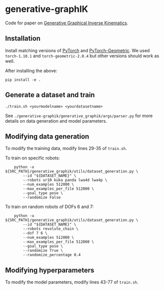 # generative-graphIK
Code for paper on [Generative Graphical Inverse Kinematics](https://arxiv.org/abs/2209.08812).

## Installation
Install matching versions of [PyTorch](https://pytorch.org/get-started/previous-versions/#v1101:~:text=org/whl/cpu-,v1.10.1,-Conda) and [PyTorch-Geometric](https://pytorch-geometric.readthedocs.io/en/2.0.3/notes/installation.html). We used `torch-1.10.1` and `torch-geometric-2.0.4` but other versions should work as well. 

After installing the above:
```
pip install -e .
```

## Generate a dataset and train
```
./train.sh <yourmodelname> <yourdatasetname>
```

See `./generative-graphik/generative_graphik/args/parser.py` for more details on data generation and model parameters.

## Modifying data generation
To modify the training data, modify lines 29-35 of `train.sh`.

To train on specific robots:
```
    python -u ${SRC_PATH}/generative_graphik/utils/dataset_generation.py \
        --id "${DATASET_NAME}" \
        --robots ur10 kuka panda lwa4d lwa4p \
        --num_examples 512000 \
        --max_examples_per_file 512000 \
        --goal_type pose \
        --randomize False
```

To train on random robots of DOFs 6 and 7:
```
    python -u ${SRC_PATH}/generative_graphik/utils/dataset_generation.py \
        --id "${DATASET_NAME}" \
        --robots revolute_chain \
        --dof 7 6 \
        --num_examples 512000 \
        --max_examples_per_file 512000 \
        --goal_type pose \
        --randomize True \
        --randomize_percentage 0.4
```

## Modifying hyperparameters
To modify the model parameters, modify lines 43-77 of `train.sh`.
